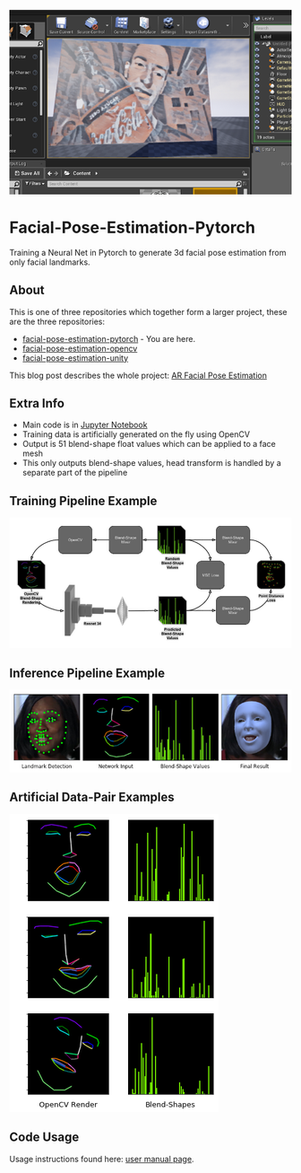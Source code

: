 ![](https://github.com/NeuralVFX/basic-libtorch-dll/blob/master/coke.png)

# Facial-Pose-Estimation-Pytorch
Training a Neural Net in Pytorch to generate 3d facial pose estimation from only facial landmarks.

## About
This is one of three repositories which together form a larger project, these are the three repositories:
- [facial-pose-estimation-pytorch](https://github.com/NeuralVFX/facial-pose-estimation-pytorch) - You are here.
- [facial-pose-estimation-opencv](https://github.com/NeuralVFX/facial-pose-estimation-opencv)
- [facial-pose-estimation-unity](https://github.com/NeuralVFX/facial-pose-estimation-unity)

This blog post describes the whole project: [AR Facial Pose Estimation](http://neuralvfx.com/augmented-reality/ar-facial-pose-estimation/)


## Extra Info
- Main code is in [Jupyter Notebook](face_pose_net.ipynb)
- Training data is artificially generated on the fly using OpenCV
- Output is 51 blend-shape float values which can be applied to a face mesh
- This only outputs blend-shape values, head transform is handled by a separate part of the pipeline

## Training Pipeline Example
![](examples/pytorch_training_pipeline.png)
## Inference Pipeline Example
![](examples/pipeline.png)
## Artificial Data-Pair Examples
![](examples/example_training_data.png)

## Code Usage
Usage instructions found here: [user manual page](USAGE.md).




